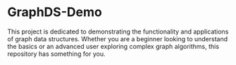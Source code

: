 # GraphDS-Demo
This project is dedicated to demonstrating the functionality and applications of graph data structures. Whether you are a beginner looking to understand the basics or an advanced user exploring complex graph algorithms, this repository has something for you.
